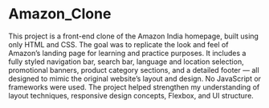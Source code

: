 # Amazon_Clone
This project is a front-end clone of the Amazon India homepage, built using only HTML and CSS. The goal was to replicate the look and feel of Amazon’s landing page for learning and practice purposes. It includes a fully styled navigation bar, search bar, language and location selection, promotional banners, product category sections, and a detailed footer — all designed to mimic the original website’s layout and design. No JavaScript or frameworks were used. The project helped strengthen my understanding of layout techniques, responsive design concepts, Flexbox, and UI structure.
